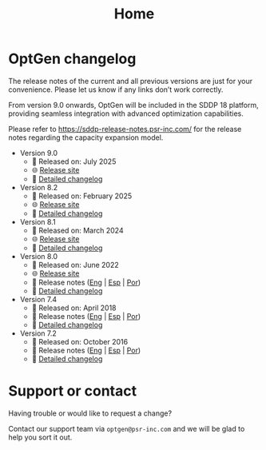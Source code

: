 ﻿---
layout: default
title: Home
nav_order: 1
description: "OptGen changelog"
permalink: /
---

# OptGen changelog

The release notes of the current and all previous versions are just for your convenience. Please let us know if any links don’t work correctly.

From version 9.0 onwards, OptGen will be included in the SDDP 18 platform, providing seamless integration with advanced optimization capabilities.

Please refer to https://sddp-release-notes.psr-inc.com/ for the release notes regarding the capacity expansion model.

* Version 9.0
  * 📅 Released on: July 2025
  * 🌐 [Release site](http://psr-energy.com/software/sddp-18.0.html)
  * 📝 [Detailed changelog](https://sddp-release-notes.psr-inc.com/)
* Version 8.2
  * 📅 Released on: February 2025
  * 🌐 [Release site](http://psr-energy.com/software/optgen-8.2.html)
  * 📝 [Detailed changelog](optgen-8.2.md)
* Version 8.1
  * 📅 Released on: March 2024
  * 🌐 [Release site](http://psr-energy.com/software/optgen-8.1.html)
  * 📝 [Detailed changelog](optgen-8.1.md)
* Version 8.0
  * 📅 Released on: June 2022
  * 🌐 [Release site](http://psr-energy.com/software/optgen-8.0.html)
  * 📖 Release notes ([Eng](https://www.psr-inc.com/wp-content/uploads/softwares/optgen/OptgenReleaseNotesEng-8.0.pdf) \| [Esp](https://www.psr-inc.com/wp-content/uploads/softwares/optgen/OptgenReleaseNotesEsp-8.0.pdf) \| [Por](https://www.psr-inc.com/wp-content/uploads/softwares/optgen/OptgenReleaseNotesPor-8.0.pdf))
  * 📝 [Detailed changelog](optgen-8.0.md)
* Version 7.4
  * 📅 Released on: April 2018
  * 📖 Release notes ([Eng](https://www.psr-inc.com/wp-content/uploads/softwares/optgen/OptgenReleaseNotesEng-7.4.pdf) \| [Esp](https://www.psr-inc.com/wp-content/uploads/softwares/optgen/OptgenReleaseNotesEsp-7.4.pdf) \| [Por](https://www.psr-inc.com/wp-content/uploads/softwares/optgen/OptgenReleaseNotesPor-7.4.pdf))
  * 📝 [Detailed changelog](optgen-7.4.md)
* Version 7.2
  * 📅 Released on: October 2016
  * 📖 Release notes ([Eng](https://www.psr-inc.com/wp-content/uploads/softwares/optgen/OptgenReleaseNotesEng-7.2.pdf) \| [Esp](https://www.psr-inc.com/wp-content/uploads/softwares/optgen/OptgenReleaseNotesEsp-7.2.pdf) \| [Por](https://www.psr-inc.com/wp-content/uploads/softwares/optgen/OptgenReleaseNotesPor-7.2.pdf))
  * 📝 [Detailed changelog](optgen-7.2.md)

# Support or contact

Having trouble or would like to request a change?

Contact our support team via `optgen@psr-inc.com` and we will be glad to help you sort it out.